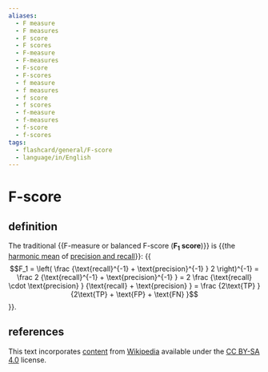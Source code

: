 ```yaml
---
aliases:
  - F measure
  - F measures
  - F score
  - F scores
  - F-measure
  - F-measures
  - F-score
  - F-scores
  - f measure
  - f measures
  - f score
  - f scores
  - f-measure
  - f-measures
  - f-score
  - f-scores
tags:
  - flashcard/general/F-score
  - language/in/English
---
```


# F-score

## definition

The traditional {{F-measure or balanced F-score (__F<sub>1</sub> score__)}} is {{the [harmonic mean](harmonic%20mean.md#two%20numbers) of [precision and recall](precision%20and%20recall.md)}}: {{$$F_1 = \left( \frac {\text{recall}^{-1} + \text{precision}^{-1} } 2 \right)^{-1} = \frac 2 {\text{recall}^{-1} + \text{precision}^{-1} } = 2 \frac {\text{recall} \cdot \text{precision} } {\text{recall} + \text{precision} } = \frac {2\text{TP} } {2\text{TP} + \text{FP} + \text{FN} }$$}}. <!--SR:!2024-07-02,14,290!2024-07-15,20,250!2024-07-10,17,250-->

## references

This text incorporates [content](https://en.wikipedia.org/wiki/F-score) from [Wikipedia](Wikipedia.md) available under the [CC BY-SA 4.0](https://creativecommons.org/licenses/by-sa/4.0/) license.
